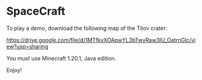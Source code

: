 # SpaceCraft

To play a demo, download the following map of the Titov crater:

https://drive.google.com/file/d/1MTfkvXOApwYL3bTwvRaw3IU_OatrnGlc/view?usp=sharing

You must use Minecraft 1.20.1, Java edition. 

Enjoy! 
